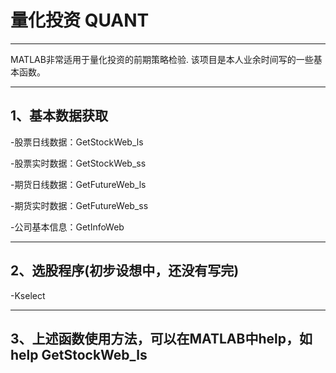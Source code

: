 # 量化投资 QUANT 

------


MATLAB非常适用于量化投资的前期策略检验. 该项目是本人业余时间写的一些基本函数。

------

## 1、基本数据获取
   -股票日线数据：GetStockWeb_ls 
   
   -股票实时数据：GetStockWeb_ss
   
   -期货日线数据：GetFutureWeb_ls 
   
   -期货实时数据：GetFutureWeb_ss
   
   -公司基本信息：GetInfoWeb
   
   
 ----------------------------------------------------------------------------  
## 2、选股程序(初步设想中，还没有写完)

   -Kselect
   
   
 ----------------------------------------------------------------------------  
## 3、上述函数使用方法，可以在MATLAB中help，如 help GetStockWeb_ls 
